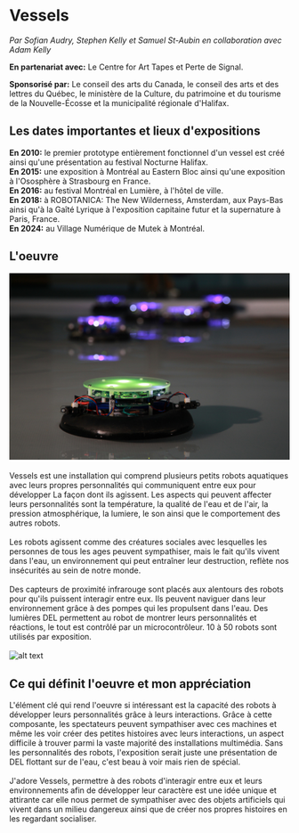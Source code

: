 # Vessels
*Par Sofian Audry, Stephen Kelly et Samuel St-Aubin en collaboration avec Adam Kelly*

**En partenariat avec:**
Le Centre for Art Tapes et Perte de Signal.

**Sponsorisé par:**
Le conseil des arts du Canada, le conseil des arts et des lettres du Québec, le ministère de la Culture, du patrimoine et du tourisme de la Nouvelle-Écosse et la municipalité régionale d'Halifax.

## Les dates importantes et lieux d'expositions

**En 2010:** le premier prototype entièrement fonctionnel d'un vessel est créé ainsi qu'une présentation au festival Nocturne Halifax. <br>
**En 2015:** une exposition à Montréal au Eastern Bloc ainsi qu'une exposition à l'Ososphère à Strasbourg en France. <br>
**En 2016:** au festival Montréal en Lumière, à l'hôtel de ville. <br>
**En 2018:** à ROBOTANICA: The New Wilderness, Amsterdam, aux Pays-Bas ainsi qu'à la Gaîté Lyrique à l'exposition capitaine futur et la supernature à Paris, France. <br>
**En 2024:** au Village Numérique de Mutek à Montréal.

## L'oeuvre

![alt text](image.png)
<br>
<br>
Vessels est une installation qui comprend plusieurs petits robots aquatiques avec leurs propres personnalités qui communiquent entre eux pour développer La façon dont ils agissent. Les aspects qui peuvent affecter leurs personnalités sont la température, la qualité de l'eau et de l'air, la pression atmosphérique, la lumiere, le son ainsi que le comportement des autres robots.
<br>
<br>
Les robots agissent comme des créatures sociales avec lesquelles les personnes de tous les ages peuvent sympathiser, mais le fait qu'ils vivent dans l'eau, un environnement qui peut entraîner leur destruction, reflète nos insécurités au sein de notre monde.
<br>
<br>
Des capteurs de proximité infrarouge sont placés aux alentours des robots pour qu'ils puissent interagir entre eux. Ils peuvent naviguer dans leur environnement grâce à des pompes qui les propulsent dans l'eau. Des lumières DEL permettent au robot de montrer leurs personnalités et réactions, le tout est contrôlé par un microcontrôleur. 10 à 50 robots sont utilisés par exposition.
<br>
<br>
![alt text](image-1.png)

## Ce qui définit l'oeuvre et mon appréciation

L'élément clé qui rend l'oeuvre si intéressant est la capacité des robots à développer leurs personnalités grâce à leurs interactions. Grâce à cette composante, les spectateurs peuvent sympathiser avec ces machines et même les voir créer des petites histoires avec leurs interactions, un aspect difficile à trouver parmi la vaste majorité des installations multimédia. Sans les personnalités des robots, l'exposition serait juste une présentation de DEL flottant sur de l'eau, c'est beau à voir mais rien de spécial.
<br>
<br>
J'adore Vessels, permettre à des robots d'interagir entre eux et leurs environnements afin de développer leur caractère est une idée unique et attirante car elle nous permet de sympathiser avec des objets artificiels qui vivent dans un milieu dangereux ainsi que de créer nos propres histoires en les regardant socialiser.
